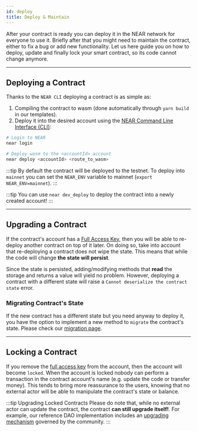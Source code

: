 ```yaml
---
id: deploy
title: Deploy & Maintain
---
```


After your contract is ready you can deploy it in the NEAR network for everyone to use it. Briefly
after that you might need to maintain the contract, either to fix a bug or add new functionality.
Let us here guide you on how to deploy, update and finally lock your smart contract, so its code
cannot change anymore.

---

## Deploying a Contract

Thanks to the `NEAR CLI` deploying a contract is as simple as:

1. Compiling the contract to wasm (done automatically through `yarn build` in our templates).
2. Deploy it into the desired account using the [NEAR Command Line Interface (CLI)](/develop/integrate/cli):

```bash
# Login to NEAR
near login

# Deploy wasm to the <accountId> account
near deploy <accountId> <route_to_wasm>
```

:::tip
By default the contract will be deployed to the testnet. To deploy into `mainnet` you can set the `NEAR_ENV` variable to mainnet (`export NEAR_ENV=mainnet`).
:::

:::tip
You can use `near dev_deploy` to deploy the contract into a newly created account!
:::

---

## Upgrading a Contract
If the contract's account has a [Full Access Key](../1.concepts/1.basics/account.md#full-access-keys-full-access-keys), then
you will be able to re-deploy another contract on top of it later. On doing so, take into account that re-deploying a contract
does not wipe the state. This means that while the code will change **the state will persist**.

Since the state is persisted, adding/modifying methods that **read** the storage and returns a value will yield no problem. However,
deploying a contract with a different state will raise a `Cannot deserialize the contract state` error.

### Migrating Contract's State
If the new contract has a different state but you need anyway to deploy it, you have the option to implement a new method to `migrate`
the contract's state. Please check our [migration page](https://www.near-sdk.io/upgrading/production-basics).

---

## Locking a Contract
If you remove the [full access key](../4.tools/cli.md#near-delete-key-near-delete-key) from the account, then the account will become
`locked`. When the account is locked nobody can perform a transaction in the contract account's name (e.g. update the code or transfer money).
This tends to bring more reassurance to the users, knowing that no external actor will be able to manipulate the contract's state or
balance.

:::tip Upgrading Locked Contracts
Please do note that, while no external actor can update the contract, the contract **can still upgrade itself!**. For example, our reference
DAO implementation includes an [upgrading mechanism](https://github.com/near-daos/sputnik-dao-contract/blob/main/sputnikdao2/src/upgrade.rs)
governed by the community.
:::